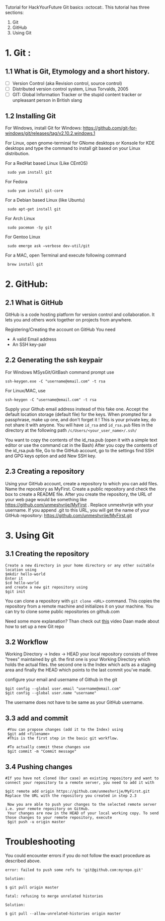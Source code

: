 Tutorial for HackYourFuture Git basics :octocat:. This tutorial has three sections:
1. Git
2. GitHub
3. Using Git

# 1. Git : 

## 1.1 What is Git, Etymology and a short history.
* [ ] Version Control (aka Revision control, source control)
* [ ] Distributed version control system, Linus Torvalds, 2005
* [ ] GIT: Global Information Tracker or the stupid content tracker or unpleasant person in British slang

## 1.2 Installing Git
 For Windows,
 install Git for Windows:
 https://github.com/git-for-windows/git/releases/tag/v2.10.2.windows.1

 For Linux, open gnome-terminal for GNome desktops  or Konsole for KDE desktops and type the command to install git based on your Linux distribution. 

 For a RedHat based Linux (Like CEntOS)
```
 sudo yum install git
```

 For Fedora
```
 sudo yum install git-core
```

 For a Debian based Linux (like Ubuntu)
```
 sudo apt-get install git 
```

 For Arch Linux
```
 sudo paceman -Sy git
```

 For Gentoo Linux
```
 sudo emerge ask —verbose dev-util/git
```

 For a MAC, open Terminal and execute following command
```
 brew install git
```

# 2. GitHub: 

## 2.1 What is GitHub 
 GitHub is a code hosting platform for version control and collaboration. It lets you and others work together on projects from anywhere.

 Registering/Creating the account on GitHub
 You need
* A valid Email address
* An SSH key-pair


## 2.2 Generating the ssh keypair

 For Windows MSysGit/GitBash command prompt use
```
ssh-keygen.exe -C "username@email.com" -t rsa
```

 For Linux/MAC, use
```
ssh-keygen -C "username@email.com" -t rsa
```

Supply your Github email address instead of this fake one. 
Accept the default location storage (default file) for the keys. When prompted for a passphrase, make up one, and don't forget it ! This is your private key, do not share it with anyone.
You will have `id_rsa` and `id_rsa.pub` files in the directory at the following path `/c/Users/<your_user_name>/.ssh/`

 You want to copy the contents of the id\_rsa.pub (open it with a simple text editor or use the command cat in the Bash)
 After you copy the contents of the id\_rsa.pub file, Go to the GitHub account, go to the settings find SSH and GPG keys option and add New SSH key.

## 2.3 Creating a repository

Using your GitHub account, create a repository to which you can add files. Name the repository as MyFirst. Create a public repository and check the box to create a README file. After you create the repository, the URL of your web page would be something like https://github.com/unmeshvrije/MyFirst . Replace unmeshvrije with your username. If you append .git to this URL, you will get the name of your GitHub repository: https://github.com/unmeshvrije/MyFirst.git



# 3. Using Git

## 3.1 Creating the repository
```
Create a new directory in your home directory or any other suitable location using
$mkdir hello-world
Enter it
$cd hello-world
and create a new git repository using 
$git init
```

You can clone a repository with `git clone <URL>` command. This copies the repository from a remote machine and initializes it on your machine. You can try to clone some public repositories on github.com

Need some more explanation? Than check out [this](https://www.youtube.com/watch?v=4xDSfNTi3p4&list=PLVYDhqbgYpYUGxRdtQdYVE5Q8h3bt6SIA) video Daan made about how to set up a new Git repo 

## 3.2 Workflow
 Working Directory -> Index -> HEAD
 your local repository consists of three "trees" maintained by git. the first one is your Working Directory which holds the actual files. the second one is the Index which acts as a staging area and finally the HEAD which points to the last commit you've made.

 configure your email and username of Github in the git
 ```
$git config --global user.email "username@email.com"
$git config --global user.name "username"
```
The username does not have to be same as your GitHub username.

## 3.3 add and commit
```
 #You can propose changes (add it to the Index) using
 $git add <filename>
 #This is the first step in the basic git workflow.
 
 #To actually commit these changes use
 $git commit -m "Commit message"
```

## 3.4 Pushing changes
```
#If you have not cloned (Our case) an existing repository and want to connect your repository to a remote server, you need to add it with

$git remote add origin https://github.com/unmeshvrije/MyFirst.git
Replace the URL with the repository you created in step 2.3

 Now you are able to push your changes to the selected remote server i.e. your remote repository on GitHub.
 Your changes are now in the HEAD of your local working copy. To send those changes to your remote repository, execute 
 $git push -u origin master
```
# Troubleshooting
You could encounter errors if you do not follow the exact procedure as described above.
```
error: failed to push some refs to 'git@github.com:myrepo.git'

Solution:

$ git pull origin master
```

```
fatal: refusing to merge unrelated histories

Solution:

$ git pull --allow-unrelated-histories origin master
```
